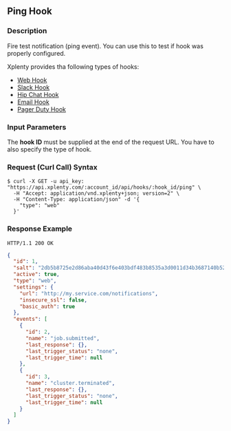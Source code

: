 ## Ping Hook

### Description
Fire test notification (ping event). You can use this to test if hook was properly configured.

Xplenty provides tha following types of hooks:

* [Web Hook](https://github.com/xplenty/xplenty-api-doc-v2/blob/master/resources/hooks/web-hook.md)
* [Slack Hook](https://github.com/xplenty/xplenty-api-doc-v2/blob/master/resources/hooks/slack-hook.md)
* [Hip Chat Hook](https://github.com/xplenty/xplenty-api-doc-v2/blob/master/resources/hooks/hip-chat-hook.md)
* [Email Hook](https://github.com/xplenty/xplenty-api-doc-v2/blob/master/resources/hooks/email-hook.md)
* [Pager Duty Hook](https://github.com/xplenty/xplenty-api-doc-v2/blob/master/resources/hooks/pager-duty-hook.md)

### Input Parameters
The **hook ID** must be supplied at the end of the request URL. You have to also specify the type of hook.

### Request (Curl Call) Syntax
```shell
$ curl -X GET -u api_key: "https://api.xplenty.com/:account_id/api/hooks/:hook_id/ping" \
  -H "Accept: application/vnd.xplenty+json; version=2" \
  -H "Content-Type: application/json" -d '{
    "type": "web"
  }'
```

### Response Example
```HTTP
HTTP/1.1 200 OK
```

```json
{
  "id": 1,
  "salt": "2db5b8725e2d86aba40d43f6e403bdf483b8535a3d0011d34b3687140b52bc8c",
  "active": true,
  "type": "web",
  "settings": {
    "url": "http://my.service.com/notifications",
    "insecure_ssl": false,
    "basic_auth": true
  },
  "events": [
    {
      "id": 2,
      "name": "job.submitted",
      "last_response": {},
      "last_trigger_status": "none",
      "last_trigger_time": null
    },
    {
      "id": 3,
      "name": "cluster.terminated",
      "last_response": {},
      "last_trigger_status": "none",
      "last_trigger_time": null
    }
  ]
}
```
